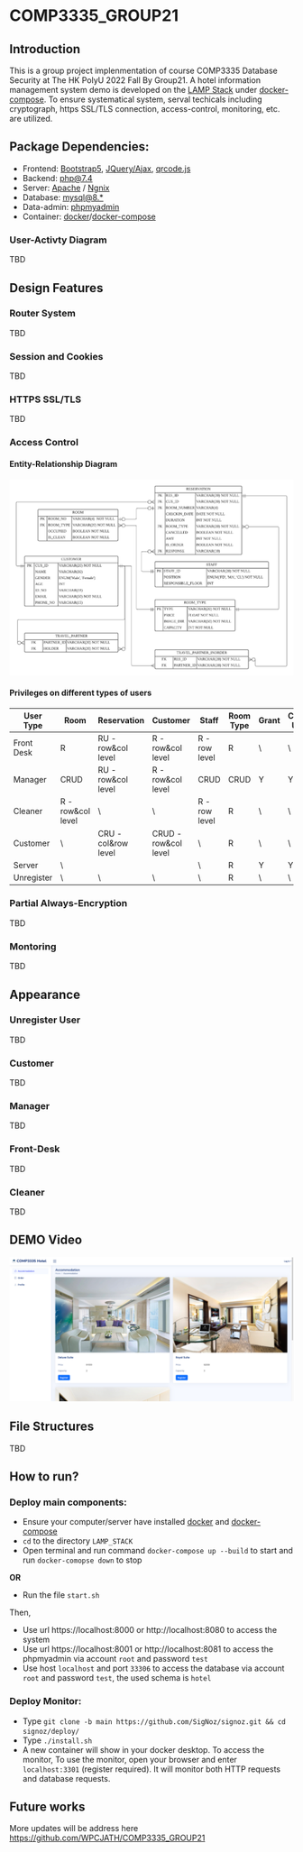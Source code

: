 # COMP3335_GROUP21

## Introduction
This is a group project implenmentation of course COMP3335 Database Security at The HK PolyU 2022 Fall By Group21. A hotel information management system demo is developed on the [LAMP Stack](https://en.wikipedia.org/wiki/LAMP_(software_bundle)) under [docker-compose](https://docs.docker.com/compose/). To ensure systematical system, serval techicals including cryptograph, https SSL/TLS connection, access-control, monitoring, etc. are utilized. 

## Package Dependencies:
- Frontend: [Bootstrap5](https://getbootstrap.com), [JQuery/Ajax](https://jquery.com), [qrcode.js](https://davidshimjs.github.io/qrcodejs/)
- Backend: [php@7.4](https://www.php.net)
- Server: [Apache](https://www.apache.org) / [Ngnix](https://www.nginx.com)
- Database: [mysql@8.*](https://www.mysql.com)
- Data-admin: [phpmyadmin](https://www.phpmyadmin.net)
- Container: [docker](https://www.docker.com)/[docker-compose](https://docs.docker.com/compose/)

### User-Activty Diagram
TBD

## Design Features
### Router System
TBD

### Session and Cookies
TBD

### HTTPS SSL/TLS
TBD

### Access Control
#### Entity-Relationship Diagram
![ERD](./images/ERD.png)

#### Privileges on different types of users
| User Type  | Room              | Reservation        | Customer             | Staff         | Room Type | Grant | Create User |
|------------|-------------------|--------------------|----------------------|---------------|-----------|-------|-------------|
| Front Desk | R                 | RU - row&col level | R - row&col level    | R - row level | R         | \     | \           |
| Manager    | CRUD              | RU - row&col level | R - row&col level    | CRUD          | CRUD      | Y     | Y           |
| Cleaner    | R - row&col level | \                  | \                    | R - row level | R         | \     | \           |
| Customer   | \                 | CRU -col&row level | CRUD - row&col level | \             | R         | \     | \           |
| Server     | \                 |                    |                      | \             | R         | Y     | Y           |
| Unregister | \                 | \                  | \                    | \             | R         | \     | \           |

### Partial Always-Encryption
TBD

### Montoring
TBD



## Appearance
###  Unregister User
TBD

### Customer
TBD

### Manager
TBD

### Front-Desk
TBD

### Cleaner
TBD


## DEMO Video
[![Watch the video](./images/demo.png)](https://www.youtube-nocookie.com/embed/CWA3R_60B8s)

## File Structures
TBD

## How to run?

### Deploy main components:

- Ensure your computer/server have installed [docker](https://www.docker.com) and [docker-compose](https://docs.docker.com/compose/)
- `cd` to the directory `LAMP_STACK`
- Open terminal and run command `docker-compose up --build` to start and run `docker-comopse down` to stop

**OR**

- Run the file `start.sh`

Then,
- Use url https://localhost:8000 or http://localhost:8080 to access the system
- Use url https://localhost:8001 or http://localhost:8081 to access the phpmyadmin via account `root` and password `test`
- Use host `localhost` and port `33306` to access the database via account `root` and password `test`, the used schema is `hotel`

### Deploy Monitor:

* Type `git clone -b main https://github.com/SigNoz/signoz.git && cd signoz/deploy/`
* Type `./install.sh`
* A new container will show in your docker desktop. To access the monitor, To use the monitor, open your browser and enter `localhost:3301` (register required). It will monitor both HTTP requests and database requests.

## Future works

More updates will be address here https://github.com/WPCJATH/COMP3335_GROUP21
